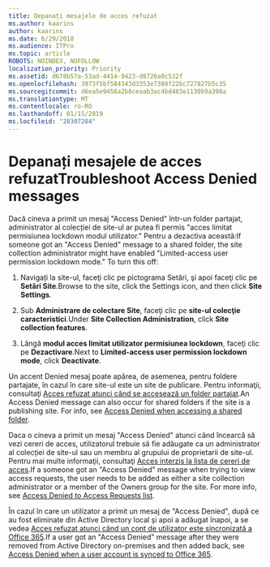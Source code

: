 ```yaml
---
title: Depanați mesajele de acces refuzat
ms.author: kaarins
author: kaarins
ms.date: 6/29/2018
ms.audience: ITPro
ms.topic: article
ROBOTS: NOINDEX, NOFOLLOW
localization_priority: Priority
ms.assetid: d678b57a-53ad-4414-9423-d8726a0c532f
ms.openlocfilehash: 3973f5bf584343d3353e7389f22bc727827b5c35
ms.sourcegitcommit: d6ea5e9458a2b8ceaab3ac4bd483e1130b9a398a
ms.translationtype: MT
ms.contentlocale: ro-RO
ms.lasthandoff: 01/15/2019
ms.locfileid: "28307284"
---
```

# <a name="troubleshoot-access-denied-messages"></a><span data-ttu-id="da36f-102">Depanați mesajele de acces refuzat</span><span class="sxs-lookup"><span data-stu-id="da36f-102">Troubleshoot Access Denied messages</span></span>

<span data-ttu-id="da36f-p101">Dacă cineva a primit un mesaj "Access Denied" într-un folder partajat, administrator al colecției de site-ul ar putea fi permis "acces limitat permisiunea lockdown modul utilizator." Pentru a dezactiva această:</span><span class="sxs-lookup"><span data-stu-id="da36f-p101">If someone got an "Access Denied" message to a shared folder, the site collection administrator might have enabled "Limited-access user permission lockdown mode." To turn this off:</span></span> 
  
1. <span data-ttu-id="da36f-105">Navigați la site-ul, faceţi clic pe pictograma Setări, şi apoi faceţi clic pe **Setări Site**.</span><span class="sxs-lookup"><span data-stu-id="da36f-105">Browse to the site, click the Settings icon, and then click **Site Settings**.</span></span>
    
2. <span data-ttu-id="da36f-106">Sub **Administrare de colectare Site**, faceţi clic pe **site-ul colecţie caracteristici**.</span><span class="sxs-lookup"><span data-stu-id="da36f-106">Under **Site Collection Administration**, click **Site collection features**.</span></span>
    
3. <span data-ttu-id="da36f-107">Lângă **modul acces limitat utilizator permisiunea lockdown**, faceţi clic pe **Dezactivare**.</span><span class="sxs-lookup"><span data-stu-id="da36f-107">Next to **Limited-access user permission lockdown mode**, click **Deactivate**.</span></span>
    
<span data-ttu-id="da36f-p102">Un accent Denied mesaj poate apărea, de asemenea, pentru foldere partajate, în cazul în care site-ul este un site de publicare. Pentru informaţii, consultaţi [Acces refuzat atunci când se accesează un folder partajat](https://go.microsoft.com/fwlink/?linkid=2004317).</span><span class="sxs-lookup"><span data-stu-id="da36f-p102">An Access Denied message can also occur for shared folders if the site is a publishing site. For info, see [Access Denied when accessing a shared folder](https://go.microsoft.com/fwlink/?linkid=2004317).</span></span>
  
<span data-ttu-id="da36f-p103">Daca o cineva a primit un mesaj "Access Denied" atunci când încearcă să vezi cereri de acces, utilizatorul trebuie să fie adăugate ca un administrator al colecției de site-ul sau un membru al grupului de proprietarii de site-ul. Pentru mai multe informaţii, consultaţi [Acces interzis la lista de cereri de acces](https://go.microsoft.com/fwlink/?linkid=2004220).</span><span class="sxs-lookup"><span data-stu-id="da36f-p103">If a someone got an "Access Denied" message when trying to view access requests, the user needs to be added as either a site collection administrator or a member of the Owners group for the site. For more info, see [Access Denied to Access Requests list](https://go.microsoft.com/fwlink/?linkid=2004220).</span></span>
  
<span data-ttu-id="da36f-112">În cazul în care un utilizator a primit un mesaj de "Access Denied", după ce au fost eliminate din Active Directory local şi apoi a adăugat înapoi, a se vedea [Acces refuzat atunci când un cont de utilizator este sincronizată a Office 365](https://go.microsoft.com/fwlink/?linkid=2004318).</span><span class="sxs-lookup"><span data-stu-id="da36f-112">If a user got an "Access Denied" message after they were removed from Active Directory on-premises and then added back, see [Access Denied when a user account is synced to Office 365](https://go.microsoft.com/fwlink/?linkid=2004318).</span></span>
  

